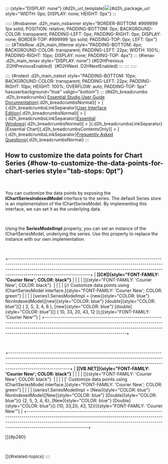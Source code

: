 ::: {style="DISPLAY: none"}
[](ms-xhelp:///?Id=d2h_url_template){#d2h_url_template}![](!package_url!){#d2h_package_url style="WIDTH: 0px; DISPLAY: none; HEIGHT: 0px"}
:::

::::: {#nsbanner .d2h_main_nsbanner style="BORDER-BOTTOM: #999999 1px solid; POSITION: relative; PADDING-BOTTOM: 0px; BACKGROUND-COLOR: transparent; PADDING-LEFT: 0px; PADDING-RIGHT: 0px; DISPLAY: none; BORDER-TOP: #999999 1px solid; PADDING-TOP: 0px; LEFT: 0px"}
:::: {#TitleRow .d2h_main_titlerow style="PADDING-BOTTOM: 4px; BACKGROUND-COLOR: transparent; PADDING-LEFT: 22px; WIDTH: 100%; PADDING-RIGHT: 10px; DISPLAY: none; PADDING-TOP: 4px"}
::: {#ienav .d2h_main_ienav style="DISPLAY: none"}
[](ms-xhelp:///?Id=a4fbe86f-1229-4c88-9d5a-bdae6177df9f){#D2HPrevious .D2HPreviousEnabled}  [](ms-xhelp:///?Id=ec34ae4c-4d21-402a-892e-159d5744a96f){#D2HNext .D2HNextEnabled}
:::
::::
:::::

:::: {#nstext .d2h_main_nstext style="PADDING-BOTTOM: 10px; BACKGROUND-COLOR: transparent; PADDING-LEFT: 22px; PADDING-RIGHT: 10px; HEIGHT: 100%; OVERFLOW: auto; PADDING-TOP: 5px" hasuserbackground="true" valign="bottom"}
::: {#d2h_breadcrumbs .d2h_breadcrumbs}
[Essential Studio User Guide Documentation](ms-xhelp:///?Id=12457748-09e3-4d74-a240-8e049cedf030){.d2h_breadcrumbsNormal}[ \> ]{.d2h_breadcrumbsLinkSeparator}[User Interface Edition](ms-xhelp:///?Id=c29296b7-531c-413b-a0ec-488ca1f7f669){.d2h_breadcrumbsNormal}[ \> ]{.d2h_breadcrumbsLinkSeparator}[Essential Windows](ms-xhelp:///?Id=e60759d8-47a4-4570-9d7a-16a68d63f2ea){.d2h_breadcrumbsNormal}[ \> ]{.d2h_breadcrumbsLinkSeparator}[Essential Chart]{.d2h_breadcrumbsContentsOnly}[ \> ]{.d2h_breadcrumbsLinkSeparator}[Frequently Asked Questions](ms-xhelp:///?Id=ef47b647-7df5-4b78-871d-ce0ee88e8d72){.d2h_breadcrumbsNormal}
:::

## How to customize the data points for Chart Series {#how-to-customize-the-data-points-for-chart-series style="tab-stops: 0pt"}

 

You can customize the data points by exposing the **IChartSeriesIndexedModel** interface to the series. The default Series store is an implementation of the IChartSeriesModel. By implementing this interface, we can set it as the underlying data.

 

Using the **SeriesModelImpl** property, you can set an instance of the IChartSeriesModel, underlying the series. Use this property to replace the instance with our own implementation.

 

+----------------------------------------------------------------------------------------------------------------------------------------------------------------------------------------------------------------------------------------------------------------------------------+
| **[\[C#\]]{style="FONT-FAMILY: 'Courier New'; COLOR: black"}**                                                                                                                                                                                                                   |
|                                                                                                                                                                                                                                                                                  |
| []{style="FONT-FAMILY: 'Courier New'; COLOR: black"}                                                                                                                                                                                                                             |
|                                                                                                                                                                                                                                                                                  |
| [// Customize data points using IChartSeriesModel interface.]{style="FONT-FAMILY: 'Courier New'; COLOR: green"}                                                                                                                                                                  |
|                                                                                                                                                                                                                                                                                  |
| [series1.SeriesModelImpl = [new]{style="COLOR: blue"} NonIndexedModel([new]{style="COLOR: blue"} [double]{style="COLOR: blue"}\[\] { 2, 5, 3, 4, 6 }, [new]{style="COLOR: blue"} [double]{style="COLOR: blue"}\[\] { 10, 33, 20, 43, 12 });]{style="FONT-FAMILY: 'Courier New'"} |
+----------------------------------------------------------------------------------------------------------------------------------------------------------------------------------------------------------------------------------------------------------------------------------+

 

+------------------------------------------------------------------------------------------------------------------------------------------------------------------------------------------------------------------------------------------------------------------------+
| **[\[VB.NET\]]{style="FONT-FAMILY: 'Courier New'; COLOR: black"}**                                                                                                                                                                                                     |
|                                                                                                                                                                                                                                                                        |
| []{style="FONT-FAMILY: 'Courier New'; COLOR: black"}                                                                                                                                                                                                                   |
|                                                                                                                                                                                                                                                                        |
| [\' Customize data points using IChartSeriesModel interface.]{style="FONT-FAMILY: 'Courier New'; COLOR: green"}                                                                                                                                                        |
|                                                                                                                                                                                                                                                                        |
| [series1.SeriesModelImpl = [New]{style="COLOR: blue"} NonIndexedModel([New]{style="COLOR: blue"} [Double]{style="COLOR: blue"}() {2, 5, 3, 4, 6}, [New]{style="COLOR: blue"} [Double]{style="COLOR: blue"}() {10, 33,20, 43, 12})]{style="FONT-FAMILY: 'Courier New'"} |
+------------------------------------------------------------------------------------------------------------------------------------------------------------------------------------------------------------------------------------------------------------------------+

[]{#p280} 

 

[]{#related-topics}
::::
